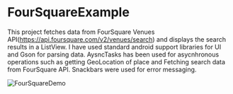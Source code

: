 # FourSquareExample


This project fetches data from FourSquare Venues API(https://api.foursquare.com/v2/venues/search) and displays the search results in a ListView. I have used standard android support libraries for UI and Gson for parsing data. AysncTasks has been used for asycnhronous operations such as getting GeoLocation of place and Fetching search data from FourSquare API. Snackbars were used for error messaging.

![FourSquareDemo](FourSquare.gif)

